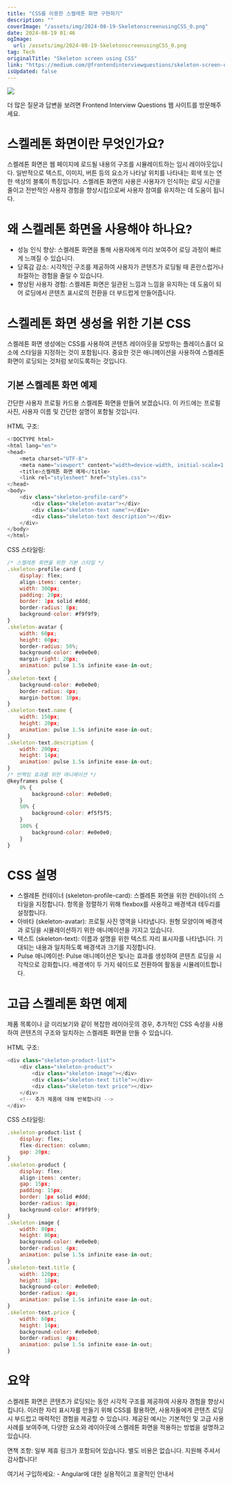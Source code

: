 ```yaml
---
title: "CSS를 이용한 스켈레톤 화면 구현하기"
description: ""
coverImage: "/assets/img/2024-08-19-SkeletonscreenusingCSS_0.png"
date: 2024-08-19 01:46
ogImage: 
  url: /assets/img/2024-08-19-SkeletonscreenusingCSS_0.png
tag: Tech
originalTitle: "Skeleton screen using CSS"
link: "https://medium.com/@frontendinterviewquestions/skeleton-screen-using-css-2eb424ca4702"
isUpdated: false
---
```



<img src="/assets/img/2024-08-19-SkeletonscreenusingCSS_0.png" />

더 많은 질문과 답변을 보려면 Frontend Interview Questions 웹 사이트를 방문해주세요.

# 스켈레톤 화면이란 무엇인가요?

스켈레톤 화면은 웹 페이지에 로드될 내용의 구조를 시뮬레이트하는 임시 레이아웃입니다. 일반적으로 텍스트, 이미지, 버튼 등의 요소가 나타날 위치를 나타내는 회색 또는 연한 색상의 블록이 특징입니다. 스켈레톤 화면의 사용은 사용자가 인식하는 로딩 시간을 줄이고 전반적인 사용자 경험을 향상시킴으로써 사용자 참여를 유지하는 데 도움이 됩니다.

<!-- cozy-coder - 수평 -->
<ins class="adsbygoogle"
     style="display:block"
     data-ad-client="ca-pub-4877378276818686"
     data-ad-slot="1107185301"
     data-ad-format="auto"
     data-full-width-responsive="true"></ins>
<script>
     (adsbygoogle = window.adsbygoogle || []).push({});
</script>

# 왜 스켈레톤 화면을 사용해야 하나요?

- 성능 인식 향상: 스켈레톤 화면을 통해 사용자에게 미리 보여주어 로딩 과정이 빠르게 느껴질 수 있습니다.
- 당혹감 감소: 시각적인 구조를 제공하여 사용자가 콘텐츠가 로딩될 때 혼란스럽거나 좌절하는 경험을 줄일 수 있습니다.
- 향상된 사용자 경험: 스켈레톤 화면은 일관된 느낌과 느낌을 유지하는 데 도움이 되어 로딩에서 콘텐츠 표시로의 전환을 더 부드럽게 만들어줍니다.

# 스켈레톤 화면 생성을 위한 기본 CSS

스켈레톤 화면 생성에는 CSS를 사용하여 콘텐츠 레이아웃을 모방하는 플레이스홀더 요소에 스타일을 지정하는 것이 포함됩니다. 중요한 것은 애니메이션을 사용하여 스켈레톤 화면이 로딩되는 것처럼 보이도록하는 것입니다.

<!-- cozy-coder - 수평 -->
<ins class="adsbygoogle"
     style="display:block"
     data-ad-client="ca-pub-4877378276818686"
     data-ad-slot="1107185301"
     data-ad-format="auto"
     data-full-width-responsive="true"></ins>
<script>
     (adsbygoogle = window.adsbygoogle || []).push({});
</script>

## 기본 스켈레톤 화면 예제

간단한 사용자 프로필 카드용 스켈레톤 화면을 만들어 보겠습니다. 이 카드에는 프로필 사진, 사용자 이름 및 간단한 설명이 포함될 것입니다.

HTML 구조:

```js
<!DOCTYPE html>
<html lang="en">
<head>
    <meta charset="UTF-8">
    <meta name="viewport" content="width=device-width, initial-scale=1.0">
    <title>스켈레톤 화면 예제</title>
    <link rel="stylesheet" href="styles.css">
</head>
<body>
    <div class="skeleton-profile-card">
        <div class="skeleton-avatar"></div>
        <div class="skeleton-text name"></div>
        <div class="skeleton-text description"></div>
    </div>
</body>
</html>
```

<!-- cozy-coder - 수평 -->
<ins class="adsbygoogle"
     style="display:block"
     data-ad-client="ca-pub-4877378276818686"
     data-ad-slot="1107185301"
     data-ad-format="auto"
     data-full-width-responsive="true"></ins>
<script>
     (adsbygoogle = window.adsbygoogle || []).push({});
</script>

CSS 스타일링:

```js
/* 스켈레톤 화면을 위한 기본 스타일 */
.skeleton-profile-card {
    display: flex;
    align-items: center;
    width: 300px;
    padding: 20px;
    border: 1px solid #ddd;
    border-radius: 8px;
    background-color: #f9f9f9;
}
.skeleton-avatar {
    width: 60px;
    height: 60px;
    border-radius: 50%;
    background-color: #e0e0e0;
    margin-right: 20px;
    animation: pulse 1.5s infinite ease-in-out;
}
.skeleton-text {
    background-color: #e0e0e0;
    border-radius: 4px;
    margin-bottom: 10px;
}
.skeleton-text.name {
    width: 150px;
    height: 20px;
    animation: pulse 1.5s infinite ease-in-out;
}
.skeleton-text.description {
    width: 200px;
    height: 14px;
    animation: pulse 1.5s infinite ease-in-out;
}
/* 반짝임 효과를 위한 애니메이션 */
@keyframes pulse {
    0% {
        background-color: #e0e0e0;
    }
    50% {
        background-color: #f5f5f5;
    }
    100% {
        background-color: #e0e0e0;
    }
}
```

# CSS 설명

- 스켈레톤 컨테이너 (skeleton-profile-card): 스켈레톤 화면을 위한 컨테이너의 스타일을 지정합니다. 항목을 정렬하기 위해 flexbox를 사용하고 배경색과 테두리를 설정합니다.
- 아바타 (skeleton-avatar): 프로필 사진 영역을 나타냅니다. 원형 모양이며 배경색과 로딩을 시뮬레이션하기 위한 애니메이션을 가지고 있습니다.
- 텍스트 (skeleton-text): 이름과 설명을 위한 텍스트 자리 표시자를 나타냅니다. 기대되는 내용과 일치하도록 배경색과 크기를 지정합니다.
- Pulse 애니메이션: Pulse 애니메이션은 빛나는 효과를 생성하여 콘텐츠 로딩을 시각적으로 강화합니다. 배경색이 두 가지 쉐이드로 전환하여 활동을 시뮬레이트합니다.

<!-- cozy-coder - 수평 -->
<ins class="adsbygoogle"
     style="display:block"
     data-ad-client="ca-pub-4877378276818686"
     data-ad-slot="1107185301"
     data-ad-format="auto"
     data-full-width-responsive="true"></ins>
<script>
     (adsbygoogle = window.adsbygoogle || []).push({});
</script>

# 고급 스켈레톤 화면 예제

제품 목록이나 글 미리보기와 같이 복잡한 레이아웃의 경우, 추가적인 CSS 속성을 사용하여 콘텐츠의 구조와 일치하는 스켈레톤 화면을 만들 수 있습니다.

HTML 구조:

```js
<div class="skeleton-product-list">
    <div class="skeleton-product">
        <div class="skeleton-image"></div>
        <div class="skeleton-text title"></div>
        <div class="skeleton-text price"></div>
    </div>
    <!-- 추가 제품에 대해 반복합니다 -->
</div>
```

<!-- cozy-coder - 수평 -->
<ins class="adsbygoogle"
     style="display:block"
     data-ad-client="ca-pub-4877378276818686"
     data-ad-slot="1107185301"
     data-ad-format="auto"
     data-full-width-responsive="true"></ins>
<script>
     (adsbygoogle = window.adsbygoogle || []).push({});
</script>

CSS 스타일링:

```js
.skeleton-product-list {
    display: flex;
    flex-direction: column;
    gap: 20px;
}
.skeleton-product {
    display: flex;
    align-items: center;
    gap: 15px;
    padding: 15px;
    border: 1px solid #ddd;
    border-radius: 8px;
    background-color: #f9f9f9;
}
.skeleton-image {
    width: 80px;
    height: 80px;
    background-color: #e0e0e0;
    border-radius: 4px;
    animation: pulse 1.5s infinite ease-in-out;
}
.skeleton-text.title {
    width: 120px;
    height: 18px;
    background-color: #e0e0e0;
    border-radius: 4px;
    animation: pulse 1.5s infinite ease-in-out;
}
.skeleton-text.price {
    width: 60px;
    height: 14px;
    background-color: #e0e0e0;
    border-radius: 4px;
    animation: pulse 1.5s infinite ease-in-out;
}
```

# 요약

스켈레톤 화면은 콘텐츠가 로딩되는 동안 시각적 구조를 제공하여 사용자 경험을 향상시킵니다. 이러한 자리 표시자를 만들기 위해 CSS를 활용하면, 사용자들에게 콘텐츠 로딩 시 부드럽고 매력적인 경험을 제공할 수 있습니다. 제공된 예시는 기본적인 및 고급 사용 사례를 보여주며, 다양한 요소와 레이아웃에 스켈레톤 화면을 적용하는 방법을 설명하고 있습니다.

<!-- cozy-coder - 수평 -->
<ins class="adsbygoogle"
     style="display:block"
     data-ad-client="ca-pub-4877378276818686"
     data-ad-slot="1107185301"
     data-ad-format="auto"
     data-full-width-responsive="true"></ins>
<script>
     (adsbygoogle = window.adsbygoogle || []).push({});
</script>

면책 조항: 일부 제휴 링크가 포함되어 있습니다. 별도 비용은 없습니다. 지원해 주셔서 감사합니다!

여기서 구입하세요: - Angular에 대한 실용적이고 포괄적인 안내서